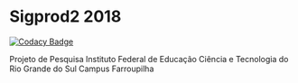 # Sigprod2 2018

[![Codacy Badge](https://api.codacy.com/project/badge/Grade/852cd60b37754dbdb78ef543fa684bd5)](https://app.codacy.com/app/rafaelcasa-2007/Sigprod2-2018?utm_source=github.com&utm_medium=referral&utm_content=rafacasa/Sigprod2-2018&utm_campaign=Badge_Grade_Settings)

Projeto de Pesquisa
Instituto Federal de Educação Ciência e Tecnologia do Rio Grande do Sul
Campus Farroupilha